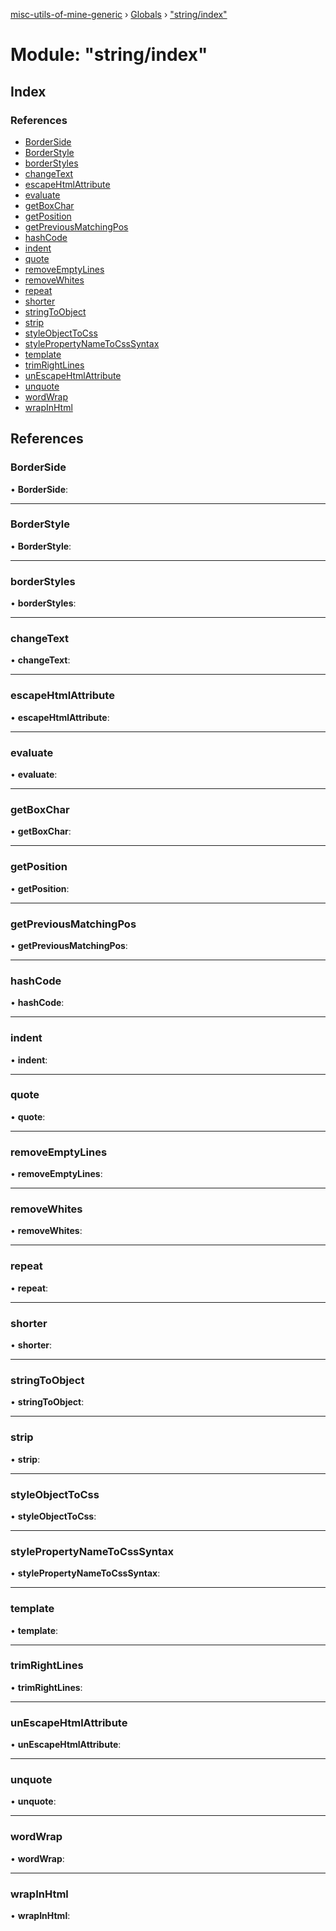 [misc-utils-of-mine-generic](../README.md) › [Globals](../globals.md) › ["string/index"](_string_index_.md)

# Module: "string/index"

## Index

### References

* [BorderSide](_string_index_.md#borderside)
* [BorderStyle](_string_index_.md#borderstyle)
* [borderStyles](_string_index_.md#borderstyles)
* [changeText](_string_index_.md#changetext)
* [escapeHtmlAttribute](_string_index_.md#escapehtmlattribute)
* [evaluate](_string_index_.md#evaluate)
* [getBoxChar](_string_index_.md#getboxchar)
* [getPosition](_string_index_.md#getposition)
* [getPreviousMatchingPos](_string_index_.md#getpreviousmatchingpos)
* [hashCode](_string_index_.md#hashcode)
* [indent](_string_index_.md#indent)
* [quote](_string_index_.md#quote)
* [removeEmptyLines](_string_index_.md#removeemptylines)
* [removeWhites](_string_index_.md#removewhites)
* [repeat](_string_index_.md#repeat)
* [shorter](_string_index_.md#shorter)
* [stringToObject](_string_index_.md#stringtoobject)
* [strip](_string_index_.md#strip)
* [styleObjectToCss](_string_index_.md#styleobjecttocss)
* [stylePropertyNameToCssSyntax](_string_index_.md#stylepropertynametocsssyntax)
* [template](_string_index_.md#template)
* [trimRightLines](_string_index_.md#trimrightlines)
* [unEscapeHtmlAttribute](_string_index_.md#unescapehtmlattribute)
* [unquote](_string_index_.md#unquote)
* [wordWrap](_string_index_.md#wordwrap)
* [wrapInHtml](_string_index_.md#wrapinhtml)

## References

###  BorderSide

• **BorderSide**:

___

###  BorderStyle

• **BorderStyle**:

___

###  borderStyles

• **borderStyles**:

___

###  changeText

• **changeText**:

___

###  escapeHtmlAttribute

• **escapeHtmlAttribute**:

___

###  evaluate

• **evaluate**:

___

###  getBoxChar

• **getBoxChar**:

___

###  getPosition

• **getPosition**:

___

###  getPreviousMatchingPos

• **getPreviousMatchingPos**:

___

###  hashCode

• **hashCode**:

___

###  indent

• **indent**:

___

###  quote

• **quote**:

___

###  removeEmptyLines

• **removeEmptyLines**:

___

###  removeWhites

• **removeWhites**:

___

###  repeat

• **repeat**:

___

###  shorter

• **shorter**:

___

###  stringToObject

• **stringToObject**:

___

###  strip

• **strip**:

___

###  styleObjectToCss

• **styleObjectToCss**:

___

###  stylePropertyNameToCssSyntax

• **stylePropertyNameToCssSyntax**:

___

###  template

• **template**:

___

###  trimRightLines

• **trimRightLines**:

___

###  unEscapeHtmlAttribute

• **unEscapeHtmlAttribute**:

___

###  unquote

• **unquote**:

___

###  wordWrap

• **wordWrap**:

___

###  wrapInHtml

• **wrapInHtml**:
